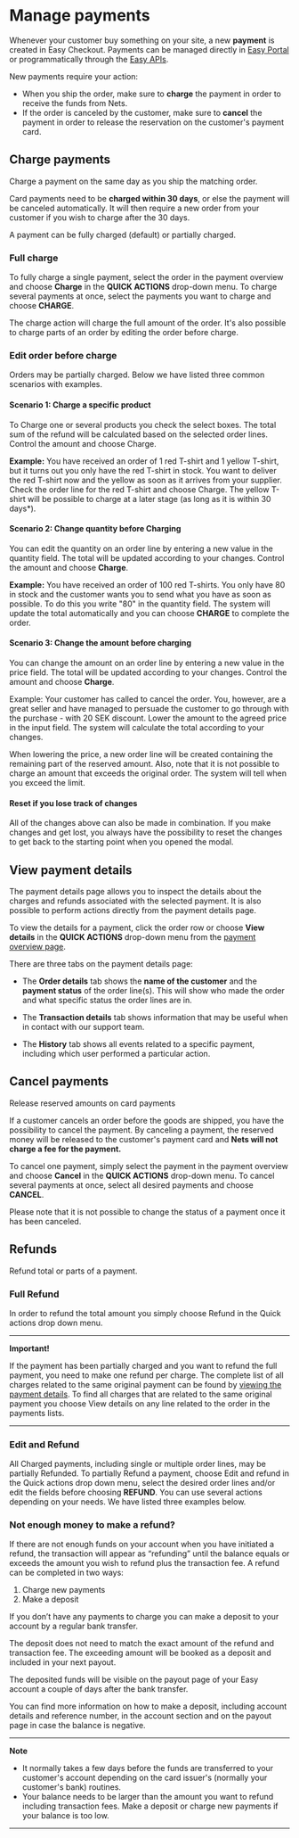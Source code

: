 # Manage payments

Whenever your customer buy something on your site, a new **payment** is created in Easy Checkout. Payments can be managed directly in [Easy Portal](https://portal.dibspayment.eu/payments) or programmatically through the [Easy APIs](api-overview.md). 

New payments require your action: 
- When you ship the order, make sure to **charge** the payment in order to receive the funds from Nets. 
- If the order is canceled by the customer, make sure to **cancel** the payment in order to release the reservation on the customer's payment card. 

## Charge payments
 
Charge a payment on the same day as you ship the matching order. 

Card payments need to be **charged within 30 days**, or else the payment will be canceled automatically. It will then require a new order from your customer if you wish to charge after the 30 days. 
 
A payment can be fully charged (default) or partially charged.

### Full charge

To fully charge a single payment, select the order in the payment overview and choose **Charge** in the **QUICK ACTIONS** drop-down menu. To charge several payments at once, select the payments you want to charge and choose **CHARGE**. 
 
The charge action will charge the full amount of the order. It's also possible to charge parts of an order by editing the order before charge.

 
### Edit order before charge

Orders may be partially charged. Below we have listed three common scenarios with examples. 
 
#### **Scenario 1: Charge a specific product**
 
To Charge one or several products you check the select boxes. The total sum of the refund will be calculated based on the selected order lines. Control the amount and choose Charge. 
 
**Example:** You have received an order of 1 red T-shirt and 1 yellow T-shirt, but it turns out you only have the red T-shirt in stock. You want to deliver the red T-shirt now and the yellow as soon as it arrives from your supplier. Check the order line for the red T-shirt and choose Charge. The yellow T-shirt will be possible to charge at a later stage (as long as it is within 30 days*). 
 
 
#### **Scenario 2: Change quantity before Charging**

 
You can edit the quantity on an order line by entering a new value in the quantity field. The total will be updated according to your changes. Control the amount and choose **Charge**. 
 
**Example:** You have received an order of 100 red T-shirts. You only have 80 in stock and the customer wants you to send what you have as soon as possible. To do this you write "80" in the quantity field. The system will update the total automatically and you can choose **CHARGE** to complete the order. 
 
 
#### Scenario 3: Change the amount before charging 
 
You can change the amount on an order line by entering a new value in the price field. The total will be updated according to your changes. Control the amount and choose **Charge**.
 
Example: Your customer has called to cancel the order. You, however, are a great seller and have managed to persuade the customer to go through with the purchase - with 20 SEK discount. Lower the amount to the agreed price in the input field. The system will calculate the total according to your changes.
 
When lowering the price, a new order line will be created containing the remaining part of the reserved amount. Also, note that it is not possible to charge an amount that exceeds the original order. The system will tell when you exceed the limit.
 

#### Reset if you lose track of changes
 
All of the changes above can also be made in combination. If you make changes and get lost, you always have the possibility to reset the changes to get back to the starting point when you opened the modal.
 
 
 

 

## View payment details

The payment details page allows you to inspect the details about the charges and refunds associated with the selected payment. It is also possible to perform actions directly from the payment details page.

To view the details for a payment, click the order row or choose **View details** in the **QUICK ACTIONS** drop-down menu from the [payment overview page](https://portal.dibspayment.eu/payments). 
 

There are three tabs on the payment details page:

- The **Order details** tab shows the **name of the customer** and the **payment status** of the order line(s). This will show who made the order and what specific status the order lines are in. 
 
- The **Transaction details** tab shows information that may be useful when in contact with our support team.
 
- The **History** tab shows all events related to a specific payment, including which user performed a particular action.
 
  
## Cancel payments

Release reserved amounts on card payments

If a customer cancels an order before the goods are shipped, you have the possibility to cancel the payment. By canceling a payment, the reserved money will be released to the customer's payment card and **Nets will not charge a fee for the payment.**

To cancel one payment, simply select the payment in the payment overview and choose **Cancel** in the **QUICK ACTIONS** drop-down menu. To cancel several payments at once, select all desired payments and choose **CANCEL**.
 
Please note that it is not possible to change the status of a payment once it has been canceled.
 
 

## Refunds
Refund total or parts of a payment.

### Full Refund
In order to refund the total amount you simply choose Refund in the Quick actions drop down menu. 

---
**Important!**

If the payment has been partially charged and you want to refund the full payment, you need to make one refund per charge. The complete list of all charges
related to the same original payment can be found by [viewing the payment details](#view-payment-details).
To find all charges that are related to the same original payment you choose View details on any line related to the order in the payments lists.

---
 

### Edit and Refund 

All Charged payments, including single or multiple order lines, may be partially Refunded. To partially Refund a payment, choose Edit and refund in the Quick actions drop down menu, select the desired order lines and/or edit the fields before choosing **REFUND**.  You can use several actions depending on your needs. We have listed three examples below.

 

### Not enough money to make a refund?

If there are not enough funds on your account when you have initiated a refund, the transaction will appear as “refunding” until the balance equals or exceeds the amount you wish to refund plus the transaction fee. A refund can be completed in two ways:

1. Charge new payments
2. Make a deposit

If you don’t have any payments to charge you can make a deposit to your account by a regular bank transfer.

The deposit does not need to match the exact amount of the refund and transaction fee. The exceeding amount will be booked as a deposit and included in your next payout.

The deposited funds will be visible on the payout page of your Easy account a couple of days after the bank transfer.

You can find more information on how to make a deposit, including account details and reference number, in the account section and on the payout page in case the balance is negative.

 
---
**Note**
- It normally takes a few days before the funds are transferred to your customer's account depending on the card issuer's (normally your customer's bank) routines.
- Your balance needs to be larger than the amount you want to refund including transaction fees. Make a deposit or charge new payments if your balance is too low. 

---



